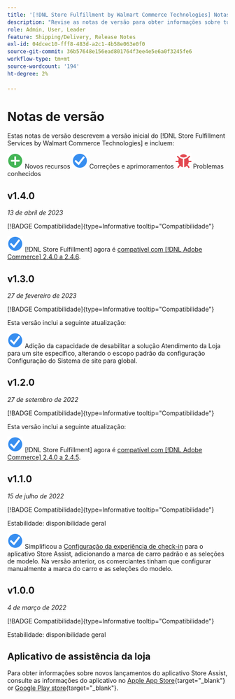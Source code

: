 ```yaml
---
title: '[!DNL Store Fulfillment by Walmart Commerce Technologies] Notas de versão'
description: "Revise as notas de versão para obter informações sobre tudo [!DNL Store Fulfillment by Walmart Commerce Technologies] lançamentos."
role: Admin, User, Leader
feature: Shipping/Delivery, Release Notes
exl-id: 04dcec10-fff8-483d-a2c1-4b58e063e0f0
source-git-commit: 36b57648e156ead801764f3ee4e5e6a0f3245fe6
workflow-type: tm+mt
source-wordcount: '194'
ht-degree: 2%

---
```


# Notas de versão

Estas notas de versão descrevem a versão inicial do [!DNL Store Fulfillment Services by Walmart Commerce Technologies] e incluem:

![Novo](../assets/new.svg) Novos recursos
![Problema corrigido](../assets/fix.svg) Correções e aprimoramentos
![Problema conhecido](../assets/bug.svg) Problemas conhecidos

## v1.4.0

*13 de abril de 2023*

[!BADGE Compatibilidade]{type=Informative tooltip="Compatibilidade"}

![Novo](../assets/fix.svg) [!DNL Store Fulfillment] agora é [compatível com [!DNL Adobe Commerce] 2.4.0 a 2.4.6](https://experienceleague.adobe.com/docs/commerce-operations/release/product-availability.html).


## v1.3.0

*27 de fevereiro de 2023*

[!BADGE Compatibilidade]{type=Informative tooltip="Compatibilidade"}

Esta versão inclui a seguinte atualização:

![Novo](../assets/fix.svg)<!-- WMTP-795 --> Adição da capacidade de desabilitar a solução Atendimento da Loja para um site específico, alterando o escopo padrão da configuração Configuração do Sistema de site para global.

## v1.2.0

*27 de setembro de 2022*

[!BADGE Compatibilidade]{type=Informative tooltip="Compatibilidade"}

Esta versão inclui a seguinte atualização:

![Novo](../assets/fix.svg) [!DNL Store Fulfillment] agora é [compatível com [!DNL Adobe Commerce] 2.4.0 a 2.4.5](https://experienceleague.adobe.com/docs/commerce-operations/release/product-availability.html).


## v1.1.0

*15 de julho de 2022*

[!BADGE Compatibilidade]{type=Informative tooltip="Compatibilidade"}

Estabilidade: disponibilidade geral

![Novo](../assets/fix.svg)<!-- WMTP-731 --> Simplificou a [Configuração da experiência de check-in](check-in-experience-setup.md) para o aplicativo Store Assist, adicionando a marca de carro padrão e as seleções de modelo. Na versão anterior, os comerciantes tinham que configurar manualmente a marca do carro e as seleções do modelo.

## v1.0.0

*4 de março de 2022*

[!BADGE Compatibilidade]{type=Informative tooltip="Compatibilidade"}

Estabilidade: disponibilidade geral

## Aplicativo de assistência da loja

Para obter informações sobre novos lançamentos do aplicativo Store Assist, consulte as informações do aplicativo no [Apple App Store](https://apps.apple.com/us/app/store-assist-by-walmart/id1609281539){target="_blank"} or [Google Play store](https://play.google.com/store/apps/details?id=com.walmart.faas.storeassist){target="_blank"}.
